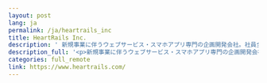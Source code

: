```yaml
---
layout: post
lang: ja
permalink: /ja/heartrails_inc
title: HeartRails Inc.
description: ' 新規事業に伴うウェブサービス・スマホアプリ専門の企画開発会社。社員全員がリモートワーク。 '
description_full: '<p>新規事業に伴うウェブサービス・スマホアプリ専門の企画開発会社。社員全員がリモートワーク。</p>'
categories: full_remote
link: https://www.heartrails.com/
---
```

